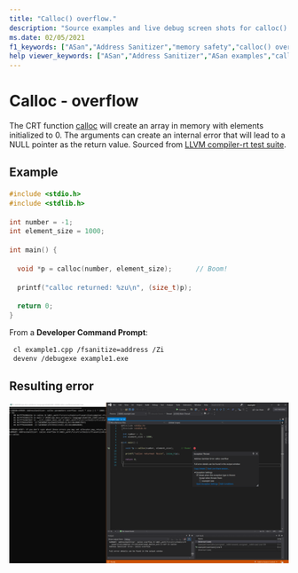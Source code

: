 ```yaml
---
title: "Calloc() overflow."
description: "Source examples and live debug screen shots for calloc() overflow errors."
ms.date: 02/05/2021
f1_keywords: ["ASan","Address Sanitizer","memory safety","calloc() overflow", "ASan examples"]
help viewer_keywords: ["ASan","Address Sanitizer","ASan examples","calloc() overflow"]
---
```


# Calloc - overflow

The CRT function [calloc](https://docs.microsoft.com/en-us/cpp/c-runtime-library/reference/calloc?view=msvc-160) will create an array in memory with elements initialized to 0. The arguments can create an internal error that will lead to a NULL pointer as the return value. Sourced from [LLVM compiler-rt test suite](https://github.com/llvm/llvm-project/tree/main/compiler-rt/test/asan/TestCases).

## Example

```cpp
#include <stdio.h>
#include <stdlib.h>

int number = -1;
int element_size = 1000;

int main() {

  void *p = calloc(number, element_size);      // Boom!

  printf("calloc returned: %zu\n", (size_t)p);

  return 0;
}
```

From a **Developer Command Prompt**:
```
 cl example1.cpp /fsanitize=address /Zi
 devenv /debugexe example1.exe
```

## Resulting error

![example1](SRC_CODE/calloc-overflow/example1.PNG)

